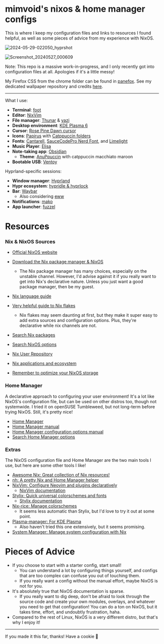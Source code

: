 # mimvoid's nixos & home manager configs

This is where I keep my configuration files and links to resources I found helpful, as well as some pieces of advice from my experience with NixOS.

![2024-05-29-022050_hyprshot](https://github.com/mimvoid/nix-config/assets/153698678/5f282993-fbc5-4633-bd5d-adfbf41e9df1)

![Screenshot_20240527_000609](https://github.com/mimvoid/nix-config/assets/153698678/3f722d86-e655-4cbb-82a5-9acba1b91ff1)

Note: This repo is a massive work-in-progress, and I only recently got into configuration files at all. Apologies if it's a little messy!

My Firefox CSS from the chrome folder can be found in [panefox](https://github.com/mimvoid/panefox).
See my dedicated wallpaper repository and credits [here](https://github.com/mimvoid/wallpaper-stash/tree/main).

***

What I use:

- **Terminal**: [foot](https://codeberg.org/dnkl/foot)
- **Editor**: [NixVim](https://github.com/nix-community/nixvim)
- **File manager**: [Thunar](https://docs.xfce.org/xfce/thunar/start) & [yazi](https://github.com/sxyazi/yazi)
- **Desktop environment**: [KDE Plasma 6](https://kde.org/plasma-desktop/)
- **Cursor**: [Rose Pine Dawn cursor](https://github.com/rose-pine/cursor)
- **Icons**: [Papirus](https://github.com/PapirusDevelopmentTeam/papirus-icon-theme) with [Catppuccin folders](https://github.com/catppuccin/papirus-folders)
- **Fonts**: [Cantarell](https://cantarell.gnome.org/), [SauceCodePro Nerd Font](https://www.nerdfonts.com/), and [Limelight](https://fonts.google.com/specimen/Limelight)
- **Music Player**: [Elisa](https://apps.kde.org/elisa/)
- **Note-taking app**: [Obsidian](https://obsidian.md/)
  - **Theme**: [AnuPpuccin](https://github.com/AnubisNekhet/AnuPpuccin) with catppuccin macchiato maroon
- **Bootable USB**: [Ventoy](https://www.ventoy.net/en/index.html)

Hyprland-specific sessions:

- **Window manager**: [Hyprland](https://hyprland.org/)
- **Hypr ecosystem**: [hypridle & hyprlock](https://wiki.hyprland.org/Hypr-Ecosystem/)
- **Bar**: [Waybar](https://github.com/Alexays/Waybar)
  - Also considering [eww](https://github.com/elkowar/eww)
- **Notifications**: [mako](https://github.com/emersion/mako)
- **App launcher**: [fuzzel](https://codeberg.org/dnkl/fuzzel)

# Resources

### Nix & NixOS Sources
- [Official NixOS website](https://nixos.org/)
- [Download the Nix package manager & NixOS](https://nixos.org/download/)
  - The Nix package manager has many choices, especially on the unstable channel. However, I'd advise against it if you really want to get into Nix's declarative nature. Unless you just want a good package manager, then be my guest.
- [Nix language guide](https://nix.dev/tutorials/nix-language)
- [Very helpful guide to Nix flakes](https://nixos-and-flakes.thiscute.world/nixos-with-flakes/introduction-to-flakes)
  - Nix flakes may seem daunting at first, but they make it super easy to add extra sources and configuration options. Plus, they're declarative while nix channels are not.
- [Search Nix packages](https://search.nixos.org/packages)
- [Search NixOS options](https://search.nixos.org/options)

- [Nix User Repository](https://nur.nix-community.org/)
- [Nix applications and ecosystem](https://nixos.wiki/wiki/Applications)
- [Remember to optimize your NixOS storage](https://www.reddit.com/r/NixOS/comments/1cunvdw/friendly_reminder_optimizestore_is_not_on_by/)

### Home Manager
A declarative approach to configuring your user environment! It's a lot like NixOS's configuration file, but can be used on other distros too, though not systemwide. I tried it on openSUSE Tumbleweed, but not long-term before trying NixOS. Still, it's pretty nice!

- [Home Manager](https://github.com/nix-community/home-manager)
- [Home Manager manual](https://nix-community.github.io/home-manager/)
- [Home Manager configuration options manual](https://nix-community.github.io/home-manager/options.xhtml)
- [Search Home Manager options](https://home-manager-options.extranix.com/)

### Extras
The NixOS configuration file and Home Manager are the two main tools I use, but here are some other tools I like!

- [Awesome Nix: Great collection of Nix resources!](https://github.com/nix-community/awesome-nix)
- [nh: A pretty Nix and Home Manager helper](https://github.com/viperML/nh)
- [NixVim: Configure Neovim and plugins declaratively](https://github.com/nix-community/nixvim)
  - [NixVim documentation](https://nix-community.github.io/nixvim/)
- [Stylix: Quick universal colorschemes and fonts](https://github.com/danth/stylix)
  - [Stylix documentation](https://danth.github.io/stylix/options/nixos.html)
- [Nix-rice: Manage colorschemes](https://github.com/bertof/nix-rice/)
  - It seems less automatic than Stylix, but I'd love to try it out at some point.
- [Plasma-manager: For KDE Plasma](https://github.com/pjones/plasma-manager)
  - Also haven't tried this one extensively, but it seems promising.
- [System Manager: Manage system configuration with Nix](https://github.com/numtide/system-manager)

# Pieces of Advice

- If you choose to start with a starter config, start small!
  - You can understand a lot by configuring things yourself, and configs that are too complex can confuse you out of touching them.
  - If you really want a config without the manual effort, maybe NixOS is not for you.
- It's absolutely true that NixOS documentation is sparse.
  - If you really want to dig deep, don't be afraid to look through the source code and create your own modules, overlays, and whatever you need to get that configuration! You can do a ton on NixOS, but it takes time, effort, and undoubtly frustration, haha.
- Compared to the rest of Linux, NixOS is a very different distro, but that's why I enjoy it!
***
If you made it this far, thanks! Have a cookie 🍪
